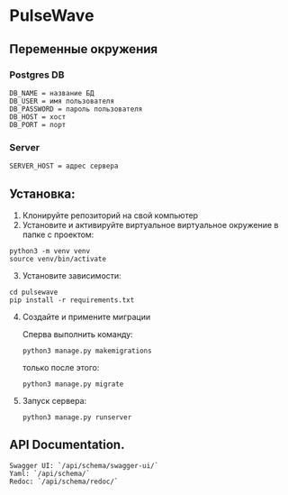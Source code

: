 # PulseWave

## Переменные окружения

### Postgres DB
```
DB_NAME = название БД
DB_USER = имя пользователя
DB_PASSWORD = пароль пользователя
DB_HOST = хост
DB_PORT = порт
```

### Server
`SERVER_HOST = адрес сервера`

## Установка:
1. Клонируйте репозиторий на свой компьютер
2. Установите и активируйте виртуальное виртуальное окружение в папке с проектом:
```
python3 -m venv venv
source venv/bin/activate
```
3. Установите зависимости:
```
cd pulsewave
pip install -r requirements.txt
```

4. Создайте и примените миграции

    Cперва выполнить команду:

    `python3 manage.py makemigrations`

    только после этого:
   
    `python3 manage.py migrate`

  
5. Запуск сервера:
   
   `python3 manage.py runserver`



## API Documentation.

    Swagger UI: `/api/schema/swagger-ui/` 
    Yaml: `/api/schema/` 
    Redoc: `/api/schema/redoc/` 


